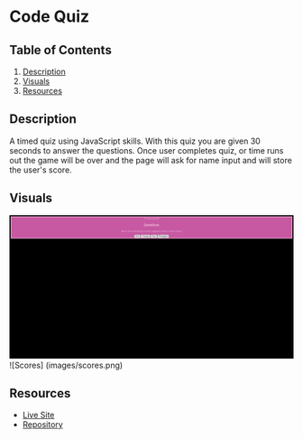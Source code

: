 # Code Quiz

## Table of Contents
1. [Description](#description)
2. [Visuals](#visuals)
3. [Resources](#resources)

## Description
A timed quiz using JavaScript skills. With this quiz you are given 30 seconds to answer the questions. Once user completes quiz, or time runs out the game will be over and the page will ask for name input and will store the user's score.

## Visuals
![Code Quiz](images/psych.png)
![Scores] (images/scores.png)
## Resources
- [Live Site](https://selaprivette.github.io/CodeQuiz/) 
- [Repository](https://github.com/selaprivette/CodeQuiz)